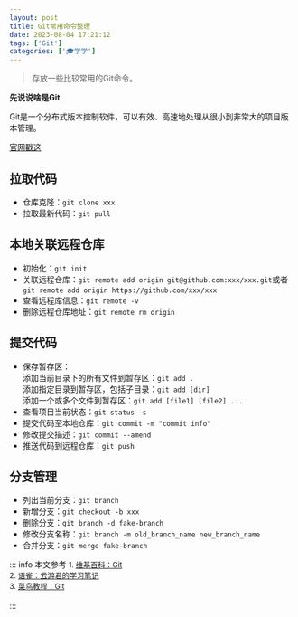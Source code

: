 ```yaml
---
layout: post
title: Git常用命令整理
date: 2023-08-04 17:21:12
tags: ['Git']
categories: ['🎓学学']
---
```


>存放一些比较常用的Git命令。

**先说说啥是Git**

Git是一个分布式版本控制软件，可以有效、高速地处理从很小到非常大的项目版本管理。

[官网戳这](https://git-scm.com/)

<!-- more -->

## 拉取代码

- 仓库克隆：`git clone xxx`
- 拉取最新代码：`git pull`
## 本地关联远程仓库

- 初始化：`git init`
- 关联远程仓库：`git remote add origin git@github.com:xxx/xxx.git`或者
`git remote add origin https://github.com/xxx/xxx`
- 查看远程库信息：`git remote -v`
- 删除远程仓库地址：`git remote rm origin`

## 提交代码

- 保存暂存区：<br />
添加当前目录下的所有文件到暂存区：`git add .` <br />
添加指定目录到暂存区，包括子目录：`git add [dir]` <br />
添加一个或多个文件到暂存区：`git add [file1] [file2] ...` <br />
- 查看项目当前状态：`git status -s`
- 提交代码至本地仓库：`git commit -m "commit info"`
- 修改提交描述：`git commit --amend`
- 推送代码到远程仓库：`git push`

## 分支管理

- 列出当前分支：`git branch`
- 新增分支：`git checkout -b xxx`
- 删除分支：`git branch -d fake-branch`
- 修改分支名称：`git branch -m old_branch_name new_branch_name`
- 合并分支：`git merge fake-branch`

::: info 本文参考
<font size=2> 1. <a href="https://zh.wikipedia.org/wiki/Git">维基百科：Git</a> </font> <br />
<font size=2> 2. <a href="https://www.yuque.com/yunyoujun/notes/git-learn-note">语雀：云游君的学习笔记</a> </font> <br />
<font size=2> 3. <a href="https://www.runoob.com/git/git-tutorial.html">菜鸟教程：Git</a> </font>
<br />
<br />
:::
